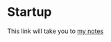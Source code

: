 # Startup
This link will take you to [my notes](https://github.com/PollianaLeao/Startup/blob/main/notes.md)
